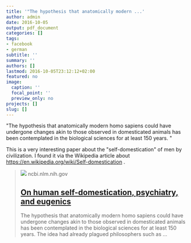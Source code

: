 ```yaml
---
title: '"The hypothesis that anatomically modern ...'
author: admin
date: 2016-10-05
output: pdf_document
categories: []
tags:
- facebook
- german
subtitle: ''
summary: ''
authors: []
lastmod: 2016-10-05T23:12:12+02:00
featured: no
image:
  caption: ''
  focal_point: ''
  preview_only: no
projects: []
slug: []
---
```

"The hypothesis that anatomically modern homo sapiens could have undergone changes akin to those observed in domesticated animals has been contemplated in the biological sciences for at least 150 years. "

This is a very interesting paper about the "self-domestication" of men by civilization. I found it via the Wikipedia article about https://en.wikipedia.org/wiki/Self-domestication .﻿
> [![](https://www.ncbi.nlm.nih.gov/corehtml/pmc/pmcgifs/pmc-logo-share.png?_=0)](https://www.ncbi.nlm.nih.gov/pmc/articles/PMC2082022/)
> ncbi.nlm.nih.gov
> ## [On human self-domestication, psychiatry, and eugenics](https://www.ncbi.nlm.nih.gov/pmc/articles/PMC2082022/)
>
>The hypothesis that anatomically modern homo sapiens could have undergone changes akin to those observed in domesticated animals has been contemplated in the biological sciences for at least 150 years. The idea had already plagued philosophers such as ...

